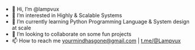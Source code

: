 - 👋 Hi, I’m @lampvux
- 👀 I’m interested in Highly & Scalable Systems
- 🌱 I’m currently learning Python Programming Language & System design at scale
- 💞️ I’m looking to collaborate on some fun projects
- 📫 How to reach me  yourmindhasgone@gmail.com | [t.me/@Lampvux](https://t.me/@Lampvux)




<!---
lampvux/lampvux is a ✨ special ✨ repository because its `README.md` (this file) appears on your GitHub profile.
You can click the Preview link to take a look at your changes.
--->
